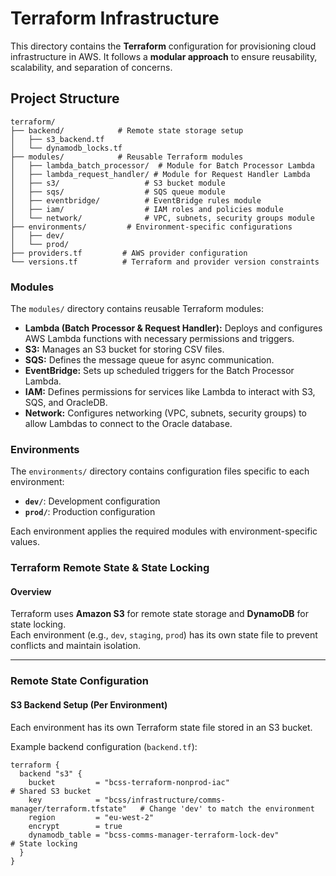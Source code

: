 # Terraform Infrastructure

This directory contains the **Terraform** configuration for provisioning cloud infrastructure in AWS. It follows a **modular approach** to ensure reusability, scalability, and separation of concerns.

## **Project Structure**

```
terraform/
├── backend/            # Remote state storage setup
│   ├── s3_backend.tf
│   └── dynamodb_locks.tf
├── modules/            # Reusable Terraform modules
│   ├── lambda_batch_processor/  # Module for Batch Processor Lambda
│   ├── lambda_request_handler/ # Module for Request Handler Lambda
│   ├── s3/                   # S3 bucket module
│   ├── sqs/                  # SQS queue module
│   ├── eventbridge/          # EventBridge rules module
│   ├── iam/                  # IAM roles and policies module
│   └── network/              # VPC, subnets, security groups module
├── environments/         # Environment-specific configurations
│   ├── dev/
│   └── prod/
├── providers.tf         # AWS provider configuration
└── versions.tf          # Terraform and provider version constraints
```

### **Modules**
The `modules/` directory contains reusable Terraform modules:
- **Lambda (Batch Processor & Request Handler):** Deploys and configures AWS Lambda functions with necessary permissions and triggers.
- **S3:** Manages an S3 bucket for storing CSV files.
- **SQS:** Defines the message queue for async communication.
- **EventBridge:** Sets up scheduled triggers for the Batch Processor Lambda.
- **IAM:** Defines permissions for services like Lambda to interact with S3, SQS, and OracleDB.
- **Network:** Configures networking (VPC, subnets, security groups) to allow Lambdas to connect to the Oracle database.

### **Environments**
The `environments/` directory contains configuration files specific to each environment:
- **`dev/`**: Development configuration
- **`prod/`**: Production configuration

Each environment applies the required modules with environment-specific values.

### Terraform Remote State & State Locking

#### Overview
Terraform uses **Amazon S3** for remote state storage and **DynamoDB** for state locking.  
Each environment (e.g., `dev`, `staging`, `prod`) has its own state file to prevent conflicts and maintain isolation.

---

### Remote State Configuration

#### S3 Backend Setup (Per Environment)
Each environment has its own Terraform state file stored in an S3 bucket.

Example backend configuration (`backend.tf`):
```hcl
terraform {
  backend "s3" {
    bucket         = "bcss-terraform-nonprod-iac"                            # Shared S3 bucket
    key            = "bcss/infrastructure/comms-manager/terraform.tfstate"   # Change 'dev' to match the environment
    region         = "eu-west-2"
    encrypt        = true
    dynamodb_table = "bcss-comms-manager-terraform-lock-dev"                 # State locking
  }
}
